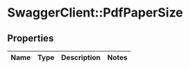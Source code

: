 # SwaggerClient::PdfPaperSize

## Properties
Name | Type | Description | Notes
------------ | ------------- | ------------- | -------------

